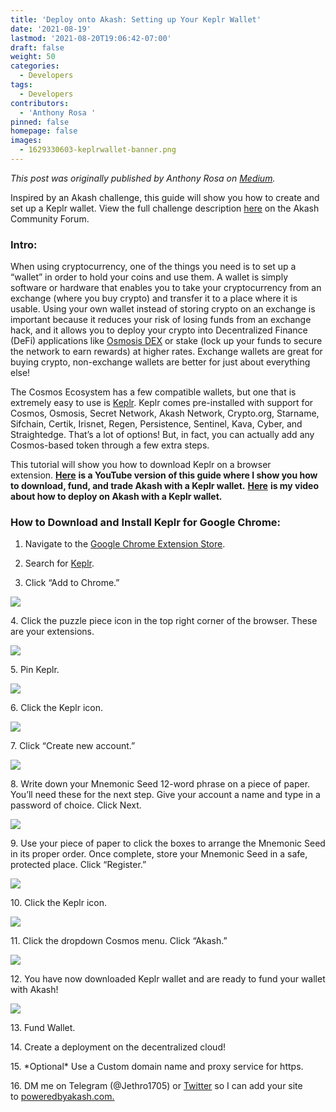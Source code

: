 ```yaml
---
title: 'Deploy onto Akash: Setting up Your Keplr Wallet'
date: '2021-08-19'
lastmod: '2021-08-20T19:06:42-07:00'
draft: false
weight: 50
categories:
  - Developers
tags:
  - Developers
contributors:
  - 'Anthony Rosa '
pinned: false
homepage: false
images:
  - 1629330603-keplrwallet-banner.png
---
```

_This post was originally published by Anthony Rosa on_ [_Medium_](https://anthonyrosa.medium.com/deploy-onto-akash-setting-up-your-keplr-wallet-aa01c7fd8420)_._

Inspired by an Akash challenge, this guide will show you how to create and set up a Keplr wallet. View the full challenge description [here](https://forum.akash.network/t/create-a-keplr-wallet-guide-win-akt/804) on the Akash Community Forum.

### **Intro**:

When using cryptocurrency, one of the things you need is to set up a “wallet” in order to hold your coins and use them. A wallet is simply software or hardware that enables you to take your cryptocurrency from an exchange (where you buy crypto) and transfer it to a place where it is usable. Using your own wallet instead of storing crypto on an exchange is important because it reduces your risk of losing funds from an exchange hack, and it allows you to deploy your crypto into Decentralized Finance (DeFi) applications like [Osmosis DEX](https://app.osmosis.zone/) or stake (lock up your funds to secure the network to earn rewards) at higher rates. Exchange wallets are great for buying crypto, non-exchange wallets are better for just about everything else!

The Cosmos Ecosystem has a few compatible wallets, but one that is extremely easy to use is [Keplr](https://keplr.app/). Keplr comes pre-installed with support for Cosmos, Osmosis, Secret Network, Akash Network, Crypto.org, Starname, Sifchain, Certik, Irisnet, Regen, Persistence, Sentinel, Kava, Cyber, and Straightedge. That’s a lot of options! But, in fact, you can actually add any Cosmos-based token through a few extra steps.

This tutorial will show you how to download Keplr on a browser extension. [**Here**](https://youtu.be/8lwmAOaG6LE) **is a YouTube version of this guide where I show you how to download, fund, and trade Akash with a Keplr wallet.** [**Here**](https://www.youtube.com/watch?v=KGu3wiwcxNc&t=642s) **is my video about how to deploy on Akash with a Keplr wallet.**

### How to Download and Install Keplr for Google Chrome:

1.  Navigate to the [Google Chrome Extension Store](https://chrome.google.com/webstore/category/extensions?hl=en).
    
2.  Search for [Keplr](https://chrome.google.com/webstore/detail/keplr/dmkamcknogkgcdfhhbddcghachkejeap?hl=en).
    
3.  Click “Add to Chrome.”
    

![](https://www.datocms-assets.com/45776/1629324635-keplr1.png)

4\. Click the puzzle piece icon in the top right corner of the browser. These are your extensions.

![](https://www.datocms-assets.com/45776/1629324697-keplr2.png)

5\. Pin Keplr.

![](https://www.datocms-assets.com/45776/1629324771-keplr3.png)

6\. Click the Keplr icon.

![](https://www.datocms-assets.com/45776/1629324808-keplr4.png)

7\. Click “Create new account.”

![](https://www.datocms-assets.com/45776/1629324846-keplr5.png)

8\. Write down your Mnemonic Seed 12-word phrase on a piece of paper. You’ll need these for the next step. Give your account a name and type in a password of choice. Click Next.

![](https://www.datocms-assets.com/45776/1629324875-keplr8.png)

9\. Use your piece of paper to click the boxes to arrange the Mnemonic Seed in its proper order. Once complete, store your Mnemonic Seed in a safe, protected place. Click “Register.”

![](https://www.datocms-assets.com/45776/1629324933-keplr-9.png)

10\. Click the Keplr icon.

![](https://www.datocms-assets.com/45776/1629324808-keplr4.png)

11\. Click the dropdown Cosmos menu. Click “Akash.”

![](https://www.datocms-assets.com/45776/1629325002-keplr11.png)

12\. You have now downloaded Keplr wallet and are ready to fund your wallet with Akash!

![](https://www.datocms-assets.com/45776/1629325033-keplr12.png)

13\. Fund Wallet.

14\. Create a deployment on the decentralized cloud!

15\. \*Optional\* Use a Custom domain name and proxy service for https.

16\. DM me on Telegram (@Jethro1705) or [Twitter](https://twitter.com/JeromeBerkshire) so I can add your site to [poweredbyakash.com.](https://poweredbyakash.com/)